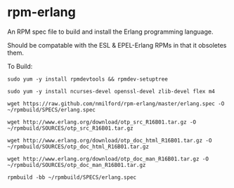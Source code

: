 rpm-erlang
==========

An RPM spec file to build and install the Erlang programming language.

Should be compatable with the ESL & EPEL-Erlang RPMs in that it obsoletes them.

To Build:

`sudo yum -y install rpmdevtools && rpmdev-setuptree`

`sudo yum -y install ncurses-devel openssl-devel zlib-devel flex m4`

`wget https://raw.github.com/nmilford/rpm-erlang/master/erlang.spec -O ~/rpmbuild/SPECS/erlang.spec`

`wget http://www.erlang.org/download/otp_src_R16B01.tar.gz -O ~/rpmbuild/SOURCES/otp_src_R16B01.tar.gz`

`wget http://www.erlang.org/download/otp_doc_html_R16B01.tar.gz -O ~/rpmbuild/SOURCES/otp_doc_html_R16B01.tar.gz`

`wget http://www.erlang.org/download/otp_doc_man_R16B01.tar.gz -O ~/rpmbuild/SOURCES/otp_doc_man_R16B01.tar.gz`

`rpmbuild -bb ~/rpmbuild/SPECS/erlang.spec`